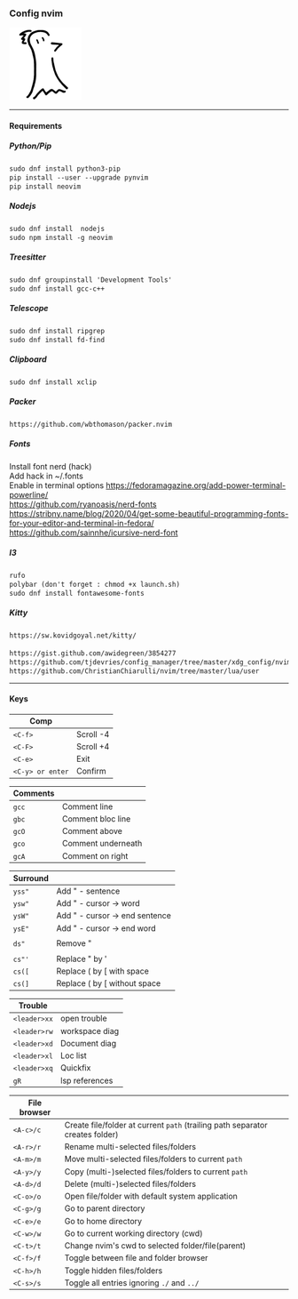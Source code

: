 ### Config nvim

![Logo FLinguenheld](https://raw.githubusercontent.com/FLinguenheld/ocrp6/main/forelif.png "Pouet")

****
#### Requirements

##### Python/Pip
    sudo dnf install python3-pip  
    pip install --user --upgrade pynvim  
    pip install neovim

##### Nodejs
    sudo dnf install  nodejs  
    sudo npm install -g neovim

##### Treesitter
    sudo dnf groupinstall 'Development Tools'  
    sudo dnf install gcc-c++

##### Telescope
    sudo dnf install ripgrep  
    sudo dnf install fd-find

##### Clipboard
    sudo dnf install xclip

##### Packer
    https://github.com/wbthomason/packer.nvim  

##### Fonts
Install font nerd (hack)  
Add hack in ~/.fonts  
Enable in terminal options
    https://fedoramagazine.org/add-power-terminal-powerline/  
    https://github.com/ryanoasis/nerd-fonts  
    https://stribny.name/blog/2020/04/get-some-beautiful-programming-fonts-for-your-editor-and-terminal-in-fedora/  
    https://github.com/sainnhe/icursive-nerd-font

##### I3
    rufo
    polybar (don't forget : chmod +x launch.sh)
    sudo dnf install fontawesome-fonts

##### Kitty
    https://sw.kovidgoyal.net/kitty/

    https://gist.github.com/awidegreen/3854277  
    https://github.com/tjdevries/config_manager/tree/master/xdg_config/nvim  
    https://github.com/ChristianChiarulli/nvim/tree/master/lua/user  


***
#### Keys
|  Comp            |                           |
|------------------|---------------------------|
|`<C-f>`           |Scroll -4                  |
|`<C-F>`           |Scroll +4                  |
|`<C-e>`           |Exit                       |
|`<C-y> or enter`  |Confirm                    |


|  Comments      |                           |
|----------------|---------------------------|
|`gcc`           |Comment line               |
|`gbc`           |Comment bloc line          |
|`gcO`           |Comment above              |
|`gco`           |Comment underneath         |
|`gcA`           |Comment on right           |


|  Surround      |                                   |
|----------------|-----------------------------------|
|`yss"`          | Add " - sentence                  |
|`ysw"`          | Add " - cursor -> word            |
|`ysW"`          | Add " - cursor -> end sentence    |
|`ysE"`          | Add " - cursor -> end word        |
|                |                                   |
|`ds"`           | Remove "                          |
|                |                                   |
|`cs"'`          | Replace " by '                    |
|`cs([`          | Replace ( by [ with space         |
|`cs(]`          | Replace ( by [ without space      |


|  Trouble            |                           |
|---------------------|---------------------------|
|`<leader>xx`         | open trouble              |
|`<leader>rw`         | workspace diag            |
|`<leader>xd`         | Document diag             |
|`<leader>xl`         | Loc list                  |
|`<leader>xq`         | Quickfix                  |
|`gR`                 | lsp references            |


| File browser    |                                                                               |
|-----------------|-------------------------------------------------------------------------------|
| `<A-c>/c`       | Create file/folder at current `path` (trailing path separator creates folder) |
| `<A-r>/r`       | Rename multi-selected files/folders                                           |
| `<A-m>/m`       | Move multi-selected files/folders to current `path`                           |
| `<A-y>/y`       | Copy (multi-)selected files/folders to current `path`                         |
| `<A-d>/d`       | Delete (multi-)selected files/folders                                         |
| `<C-o>/o`       | Open file/folder with default system application                              |
| `<C-g>/g`       | Go to parent directory                                                        |
| `<C-e>/e`       | Go to home directory                                                          |
| `<C-w>/w`       | Go to current working directory (cwd)                                         |
| `<C-t>/t`       | Change nvim's cwd to selected folder/file(parent)                             |
| `<C-f>/f`       | Toggle between file and folder browser                                        |
| `<C-h>/h`       | Toggle hidden files/folders                                                   |
| `<C-s>/s`       | Toggle all entries ignoring `./` and `../`                                    |


